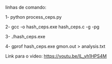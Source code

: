linhas de comando:

1- python process_ceps.py

2- gcc -o hash_ceps.exe hash_ceps.c -g -pg

3- ./hash_ceps.exe

4- gprof hash_ceps.exe gmon.out > analysis.txt


Link para o video: https://youtu.be/lL_yh1HPS4M
